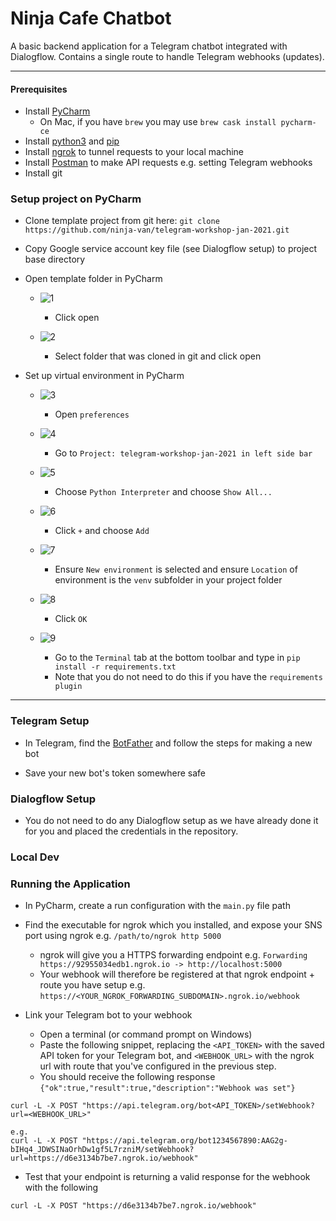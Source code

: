 # Ninja Cafe Chatbot

A basic backend application for a Telegram chatbot integrated with Dialogflow. 
Contains a single route to handle Telegram webhooks (updates).

---

#### Prerequisites

- Install [PyCharm](https://www.jetbrains.com/pycharm/download)
  - On Mac, if you have `brew` you may use `brew cask install pycharm-ce`
- Install [python3](https://www.python.org/) and [pip](https://pip.pypa.io/en/stable/installing/)
- Install [ngrok](https://ngrok.com/download) to tunnel requests to your local machine
- Install [Postman](https://www.postman.com/downloads/) to make API requests e.g. setting Telegram webhooks
- Install git



### Setup project on PyCharm

- Clone template project from git here: `git clone https://github.com/ninja-van/telegram-workshop-jan-2021.git`
- Copy Google service account key file (see Dialogflow setup) to project base directory
- Open template folder in PyCharm
  - ![1](assets/1.png?raw=true)
    - Click open
  

  - ![2](assets/2.png?raw=true)
    - Select folder that was cloned in git and click open
    

- Set up virtual environment in PyCharm
  - ![3](assets/3.png?raw=true)
    - Open `preferences`
    

  - ![4](assets/4.png?raw=true)
    - Go to `Project: telegram-workshop-jan-2021 in left side bar`
    

  - ![5](assets/5.png?raw=true)
    - Choose `Python Interpreter` and choose `Show All...`
    

  - ![6](assets/6.png?raw=true)
    - Click `+` and choose `Add`
  

  - ![7](assets/7.png?raw=true)
    - Ensure `New environment` is selected and ensure `Location` of environment is the `venv` subfolder in your project folder
  

  - ![8](assets/8.png?raw=true)
    - Click `OK`
  

  - ![9](assets/9.png?raw=true)
    - Go to the `Terminal` tab at the bottom toolbar and type in `pip install -r requirements.txt`
    - Note that you do not need to do this if you have the `requirements plugin` 
  
---

### Telegram Setup

- In Telegram, find the [BotFather](https://t.me/BotFather) and follow the steps for making a new bot

- Save your new bot's token somewhere safe


### Dialogflow Setup

- You do not need to do any Dialogflow setup as we have already done it for you and placed the credentials in the repository.


### Local Dev





### Running the Application
- In PyCharm, create a run configuration with the `main.py` file path
- Find the executable for ngrok which you installed, and expose your SNS port using ngrok e.g. `/path/to/ngrok http 5000`
  - ngrok will give you a HTTPS forwarding endpoint e.g. `Forwarding https://92955034edb1.ngrok.io -> http://localhost:5000`
  - Your webhook will therefore be registered at that ngrok endpoint + route you have setup e.g. `https://<YOUR_NGROK_FORWARDING_SUBDOMAIN>.ngrok.io/webhook`

- Link your Telegram bot to your webhook
  - Open a terminal (or command prompt on Windows)
  - Paste the following snippet, replacing the `<API_TOKEN>` with the saved API token for your Telegram bot, and `<WEBHOOK_URL>` with the ngrok url with route that you've configured in the previous step.
  - You should receive the following response `{"ok":true,"result":true,"description":"Webhook was set"}`

```
curl -L -X POST "https://api.telegram.org/bot<API_TOKEN>/setWebhook?url=<WEBHOOK_URL>"

e.g.
curl -L -X POST "https://api.telegram.org/bot1234567890:AAG2g-bIHq4_JDWSINaOrhDw1gf5L7rzniM/setWebhook?url=https://d6e3134b7be7.ngrok.io/webhook"
```

  - Test that your endpoint is returning a valid response for the webhook with the following 
```
curl -L -X POST "https://d6e3134b7be7.ngrok.io/webhook"
```
